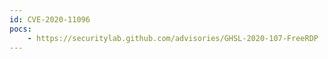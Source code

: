 ```yaml
---
id: CVE-2020-11096
pocs:
    - https://securitylab.github.com/advisories/GHSL-2020-107-FreeRDP
---
```


